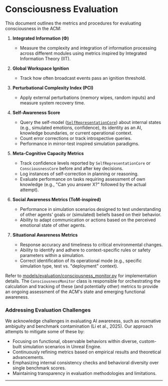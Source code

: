# Consciousness Evaluation

This document outlines the metrics and procedures for evaluating consciousness in the ACM:

1. **Integrated Information (Φ)**

   - Measure the complexity and integration of information processing across different modules using metrics inspired by Integrated Information Theory (IIT).

2. **Global Workspace Ignition**

   - Track how often broadcast events pass an ignition threshold.

3. **Perturbational Complexity Index (PCI)**

   - Apply external perturbations (memory wipes, random inputs) and measure system recovery time.

4. **Self-Awareness Score**
   - Query the self-model ([`SelfRepresentationCore`](models/self_model/self_representation_core.py)) about internal states (e.g., simulated emotions, confidence), its identity as an AI, knowledge boundaries, or current operational context.
   - Count error corrections or track introspective queries.
   - Performance in mirror-test inspired simulation paradigms.

5. **Meta-Cognitive Capacity Metrics**
    - Track confidence levels reported by `SelfRepresentationCore` or `ConsciousnessCore` before and after key decisions.
    - Log instances of self-correction in planning or reasoning.
    - Evaluate performance on tasks requiring assessment of own knowledge (e.g., "Can you answer X?" followed by the actual attempt).

6. **Social Awareness Metrics (ToM-inspired)**
    - Performance in simulation scenarios designed to test understanding of other agents' goals or (simulated) beliefs based on their behavior.
    - Ability to adapt communication or actions based on the perceived emotional state of other agents.

7. **Situational Awareness Metrics**
    - Response accuracy and timeliness to critical environmental changes.
    - Ability to identify and adhere to context-specific rules or safety parameters within a simulation.
    - Correct identification of its operational mode (e.g., specific simulation type, test vs. "deployment" context).

Refer to [models/evaluation/consciousness_monitor.py](../models/evaluation/consciousness_monitor.py) for implementation details. The `ConsciousnessMonitor` class is responsible for orchestrating the calculation and tracking of these (and potentially other) metrics to provide an ongoing assessment of the ACM's state and emerging functional awareness.

### Addressing Evaluation Challenges
We acknowledge challenges in evaluating AI awareness, such as normative ambiguity and benchmark contamination (Li et al., 2025). Our approach attempts to mitigate some of these by:
- Focusing on functional, observable behaviors within diverse, custom-built simulation scenarios in Unreal Engine.
- Continuously refining metrics based on empirical results and theoretical advancements.
- Emphasizing internal consistency checks and behavioral diversity over single benchmark scores.
- Maintaining transparency in evaluation methodologies and limitations.

---
